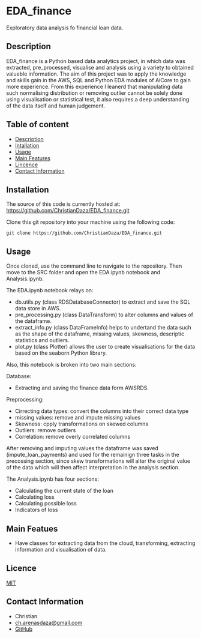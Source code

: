 # EDA_finance
  
Exploratory data analysis fo financial loan data.

## Description
 
EDA_finance is a Python based data analytics project, in which data was extracted, pre_processed, visualise and analysis using a variety to obtained valueble information. The aim of this project was to apply the knowledge and skills gain in the AWS, SQL and Python EDA modules of AiCore to gain more experience. From this experience I leanerd that manipulating data such normalising distribution or removing outlier cannot be solely done using visualisation or statistical test, it also requires a deep understanding of the data itself and human judgement.

## Table of content

- [Description](#Description)
- [Intallation](#Intallation)
- [Usage](#Usage)
- [Main Features](#Main_Features)
- [Lincence](#Licence)
- [Contact Information](#Contact_information)


## Installation

 The source of this code is currently hosted at: https://github.com/ChristianDaza/EDA_finance.git

Clone this git repository into your machine using the following code:
```
git clone https://github.com/ChristianDaza/EDA_finance.git
```


## Usage

Once cloned, use the command line to navigate to the repository. Then move to the SRC folder and open the EDA.ipynb notebook and Analysis.ipynb.

The EDA.ipynb notebook relays on:
- db.utils.py (class RDSDatabaseConnector) to extract and save the SQL data store in AWS.
- pre_processing.py (class DataTransform) to alter columns and values of the dataframe.
- extract_info.py (class DataFrameInfo) helps to undertand the data such as the shape of the dataframe, missing values, skewness, descriptic statistics and outliers.
- plot.py (class Plotter) allows the user to create visualisations for the data based on the seaborn Python library.

Also, this notebook is broken into two main sections:

Database: 
- Extracting and saving the finance data form AWSRDS.

Preprocessing: 
-  Cirrecting data types: convert the columns into their correct data type
- missing values: remove and impute missing values
- Skewness: cpply transformations on skewed columns
- Outliers: remove outliers
- Correlation: remove overly correlated columns

After removing and imputing values the dataframe was saved (impute_loan_payments) and used for the remainign three tasks in the precossing section, since skew transformations will alter the original value of the data which will then affect interpretation in the analysis section.

The Analysis.ipynb has four sections:
- Calculating the current state of the loan
- Calculating loss
- Calculating possible loss
- Indicators of loss




## Main Featues

- Have classes for extracting data from the cloud, transforming, extracting information and visualisation of data.

    

## Licence
[MIT](https://github.com/ChristianDaza/Hangman/blob/main/LICENSE)

## Contact Information
- Christian
- ch.arenasdaza@gmail.com
- [GitHub](https://github.com/ChristianDaza)
